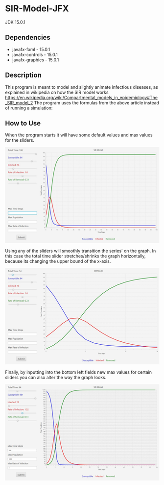# SIR-Model-JFX
JDK 15.0.1
## Dependencies
* javafx-fxml - 15.0.1
* javafx-controls - 15.0.1
* javafx-graphics - 15.0.1
## Description
This program is meant to model and slightly animate infectious diseases, as explained in wikipedia on how the SIR model works https://en.wikipedia.org/wiki/Compartmental_models_in_epidemiology#The_SIR_model_2
The program uses the formulas from the above article instead of running a simulation:

## How to Use

When the program starts it will have some default values and max values for the sliders.

![alt text](/imgs/img1.JPG)

Using any of the sliders will smoothly transition the series' on the graph. In this case the total time slider stretches/shrinks the graph horizontally, because its changing the upper bound of the x-axis.

![alt text](/imgs/img2.JPG)

Finally, by inputting into the bottom left fields new max values for certain sliders you can also alter the way the graph looks.

![alt text](/imgs/img3.JPG)
